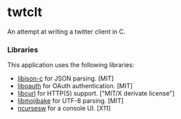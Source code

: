 twtclt
======

An attempt at writing a twitter client in C.



### Libraries

This application uses the following libraries:

* [libjson-c](https://github.com/json-c/json-c) for JSON parsing. \[MIT\]
* [liboauth](http://liboauth.sourceforge.net/) for OAuth authentication. \[MIT\]
* [libcurl](http://curl.haxx.se/) for HTTP(S) support. \["MIT/X derivate license"\]
* [libmojibake](https://github.com/JuliaLang/libmojibake) for UTF-8 parsing. \[MIT\]
* [ncursesw](https://www.gnu.org/software/ncurses/) for a console UI. \[X11\]
